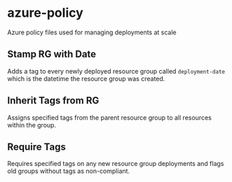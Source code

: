 # azure-policy
Azure policy files used for managing deployments at scale

## Stamp RG with Date
Adds a tag to every newly deployed resource group called `deployment-date` which is the datetime the resource group was created.

## Inherit Tags from RG
Assigns specified tags from the parent resource group to all resources within the group.

## Require Tags
Requires specified tags on any new resource group deployments and flags old groups without tags as non-compliant.

